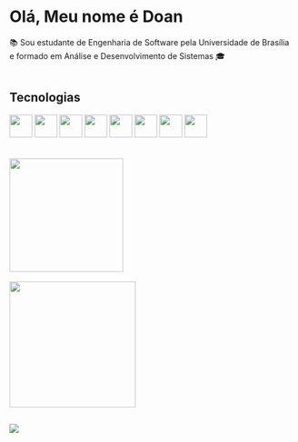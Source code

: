 # **Olá, Meu nome é Doan**   
📚 Sou estudante de Engenharia de Software pela Universidade de Brasília e 
formado em Análise e Desenvolvimento de Sistemas 🎓
<br></br>

## **Tecnologias** 
<div>
  
  <img height="40" width="40" src="https://cdn.jsdelivr.net/gh/devicons/devicon/icons/c/c-original.svg" />
  <img height="40" width="40" src="https://cdn.jsdelivr.net/gh/devicons/devicon/icons/python/python-original.svg" />
  <img height="40" width="40" src="https://cdn.jsdelivr.net/gh/devicons/devicon/icons/html5/html5-original.svg" />
  <img height="40" width="40" src="https://cdn.jsdelivr.net/gh/devicons/devicon/icons/css3/css3-original.svg" />
  <img height="40" width="40" src="https://cdn.jsdelivr.net/gh/devicons/devicon/icons/java/java-original.svg" />
  <img height="40" width="40" src="https://cdn.jsdelivr.net/gh/devicons/devicon/icons/javascript/javascript-original.svg" />                  
  <img height="40" width="40" src="https://cdn.jsdelivr.net/gh/devicons/devicon/icons/fastapi/fastapi-original.svg" />
  <img height="40" width="40" src="https://cdn.jsdelivr.net/gh/devicons/devicon/icons/react/react-original.svg" />
      
<div/>
<br></br>
<div> 
<img  height = "200cm" src = "https://github-readme-stats.vercel.app/api?username=FilhoDoan&show_icons=true&theme=dark&include_all_commits=true&count_private=true&icon_color=939&ring_color=939&custom_title=Status"/>
<br></br>

<img  height = "222m" src ="https://github-readme-stats.vercel.app/api/top-langs/?username=FilhoDoan&layout=compact&theme=dark&show_owner=true&custom_title=Linguagens&count_private=true"/>
</div>

##
  
<div>
<a href = "https://www.instagram.com/doan_filhoo" target="blank"> <img src ="https://img.shields.io/badge/Instagram-E4405F?style=for-the-badge&logo=instagram&logoColor=white"></a>

</div>



  








